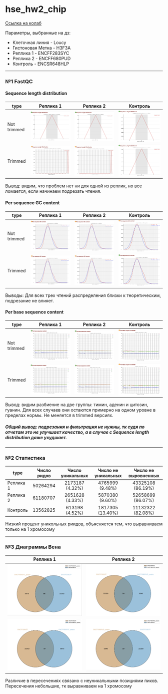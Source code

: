 # hse_hw2_chip

[Ссылка на колаб]()

Параметры, выбранные на дз:

  * Клеточная линия - Loucy
  * Гистоновая Метка - H3F3A
  * Реплика 1 - ENCFF283SYC
  * Реплика 2 - ENCFF680PUD
  * Контроль -  ENCSR648HLP
---
### №1 FastQC 
#### Sequence length distribution 

type | Реплика 1 | Реплика 2 | Контроль
--- | --- | --- | ---
Not trimmed | ![](https://github.com/ruanmik/hse_hw2_chip/blob/main/images/1_.png) | ![](https://github.com/ruanmik/hse_hw2_chip/blob/main/images/2_.png) | ![](https://github.com/ruanmik/hse_hw2_chip/blob/main/images/3_.png)
Trimmed | ![](https://github.com/ruanmik/hse_hw2_chip/blob/main/images/1_tr.png) | ![](https://github.com/ruanmik/hse_hw2_chip/blob/main/images/2_tr.png) | ![](https://github.com/ruanmik/hse_hw2_chip/blob/main/images/3_tr.png)

Вывод: видим, что проблем нет ни для одной из реплик, но все ломается, если начинаем подрезать чтения. 

#### Per sequence GC content

type | Реплика 1 | Реплика 2 | Контроль
--- | --- | --- | ---
Not trimmed | ![](https://github.com/ruanmik/hse_hw2_chip/blob/main/images/1_1.png) | ![](https://github.com/ruanmik/hse_hw2_chip/blob/main/images/2_1.png) | ![](https://github.com/ruanmik/hse_hw2_chip/blob/main/images/3_1.png)
Trimmed | ![](https://github.com/ruanmik/hse_hw2_chip/blob/main/images/1_tr_1.png) | ![](https://github.com/ruanmik/hse_hw2_chip/blob/main/images/2_tr_1.png) | ![](https://github.com/ruanmik/hse_hw2_chip/blob/main/images/3_tr_1.png)

Выводы: Для всех трех чтений распределения близки к теоретическим, подрезание не влияет. 

#### Per base sequence content

type | Реплика 1 | Реплика 2 | Контроль
--- | --- | --- | ---
Not trimmed | ![](https://github.com/ruanmik/hse_hw2_chip/blob/main/images/1_2.png) | ![](https://github.com/ruanmik/hse_hw2_chip/blob/main/images/2_2.png) | ![](https://github.com/ruanmik/hse_hw2_chip/blob/main/images/3_2.png)
Trimmed | ![](https://github.com/ruanmik/hse_hw2_chip/blob/main/images/1_tr_2.png) | ![](https://github.com/ruanmik/hse_hw2_chip/blob/main/images/2_tr2.png) | ![](https://github.com/ruanmik/hse_hw2_chip/blob/main/images/3_tr_2.png)

Вывод: видим разбиение на две группы: тимин, аденин и цитозин, гуанин. Для всех случаев они остаются примерно на одном уровне в пределах нормы. Не меняется в trimmed версиях. 

##### Общий вывод: подрезания и фильтрация не нужны, тк судя по отчетам это не улучшает качество, а в случае с Sequence length distribution даже ухудшает. 

---
### №2 Статистика

type |  Число ридов| Число уникальных | Число не уникальных | Число не выровненных
--- | :---: | :---: | :---: | :---:
Реплика 1 | 50264294 | 2173187 (4.32%) | 4765999 (9.48%) | 43325108 (86.19%)
Реплика 2 | 61180707 | 2651628 (4.33%) | 5870380 (9.60%) | 52658699 (86.07%)
Контроль  | 13562825 | 613198 (4.52%) | 1817305 (13.40%) | 11132322 (82.08%)

Низкий процент уникольных риидов, объясняется тем, что выравниваем только на 1 хромосому

---
### №3 Диаграммы Вена
Реплика 1 | Реплика 2
--- | ---
![](https://github.com/ruanmik/hse_hw2_chip/blob/main/images/SYC1.png) | ![](https://github.com/ruanmik/hse_hw2_chip/blob/main/images/PUB.png)
![](https://github.com/ruanmik/hse_hw2_chip/blob/main/images/SYC2.png) | ![](https://github.com/ruanmik/hse_hw2_chip/blob/main/images/PUB2.png)

Различие в пересечениях связано с неуникальными позициями пиков. Пересечения небольшие, тк выравниваем на 1 хромосому
